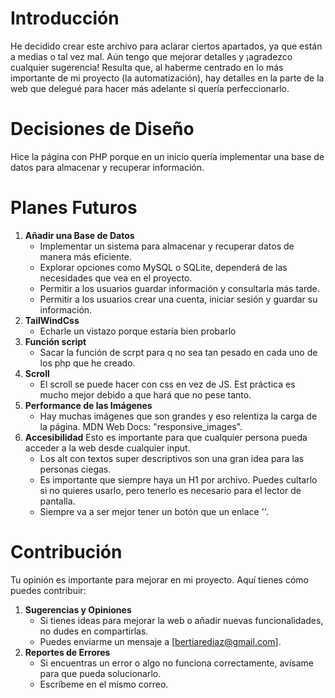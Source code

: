 # Introducción 
He decidido crear este archivo para aclarar ciertos apartados, ya que están a medias o tal vez mal. Aún tengo que mejorar detalles y ¡agradezco cualquier sugerencia!
Resulta que, al haberme centrado en lo más importante de mi proyecto (la automatización), hay detalles en la parte de la web que delegué para hacer más adelante si quería perfeccionarlo.

# Decisiones de Diseño
Hice la página con PHP porque en un inicio quería implementar una base de datos para almacenar y recuperar información.

# Planes Futuros
1. **Añadir una Base de Datos**
   - Implementar un sistema para almacenar y recuperar datos de manera más eficiente.
   - Explorar opciones como MySQL o SQLite, dependerá de las necesidades que vea en el proyecto.
   - Permitir a los usuarios guardar información y consultarla más tarde.
   - Permitir a los usuarios crear una cuenta, iniciar sesión y guardar su información.
2. **TailWindCss**
   - Echarle un vistazo porque estaría bien probarlo
3. **Función script**
   - Sacar la función de scrpt para q no sea tan pesado en cada uno de los php que he creado.
4. **Scroll**
   - El scroll se puede hacer con css en vez de JS. Est práctica es mucho mejor debido a que hará que no pese tanto.
5. **Performance de las Imágenes**
   - Hay muchas imágenes que son grandes y eso relentiza la carga de la página. MDN Web Docs: "responsive_images".
6. **Accesibilidad**
Esto es importante para que cualquier persona pueda acceder a la web desde cualquier input.
    - Los alt con textos super descriptivos son una gran idea para las personas ciegas.
    - Es importante que siempre haya un H1 por archivo. Puedes cultarlo si no quieres usarlo, pero tenerlo es necesario para el lector de pantalla.
    - Siempre va a ser mejor tener un botón que un enlace '<a>'.


# Contribución
Tu opinión es importante para mejorar en mi proyecto. Aquí tienes cómo puedes contribuir:
1. **Sugerencias y Opiniones**
   - Si tienes ideas para mejorar la web o añadir nuevas funcionalidades, no dudes en compartirlas.
   - Puedes enviarme un mensaje a [bertiarediaz@gmail.com].
2. **Reportes de Errores**
   - Si encuentras un error o algo no funciona correctamente, avísame para que pueda solucionarlo.
   - Escríbeme en el mismo correo.
